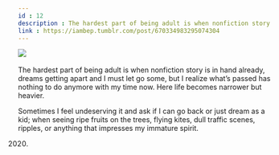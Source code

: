 ```yaml
---
id : 12
description : The hardest part of being adult is when nonfiction story is in hand already, dreams getting apart and I must let go some, but I realize what’s passed has nothing to do anymore with my time now. Here life becomes narrower but heavier.
link : https://iambep.tumblr.com/post/670334983295074304
---
```


![](https://64.media.tumblr.com/86c6935bc70c6b22a87ce1441c420492/6cc1a4a0f4c3cd57-c6/s640x960/d33cacf84d3e7e70434a2c189f87161c33ffb0be.jpg) 

The hardest part of being adult is when nonfiction story is in hand already,
dreams getting apart and I must let go some, but I realize what’s passed
has nothing to do anymore with my time now. Here life becomes narrower but
heavier.

Sometimes I feel undeserving it and ask if I can go back or just dream as
a kid; when seeing ripe fruits on the trees, flying kites, dull traffic
scenes, ripples, or anything that impresses my immature spirit.

2020.